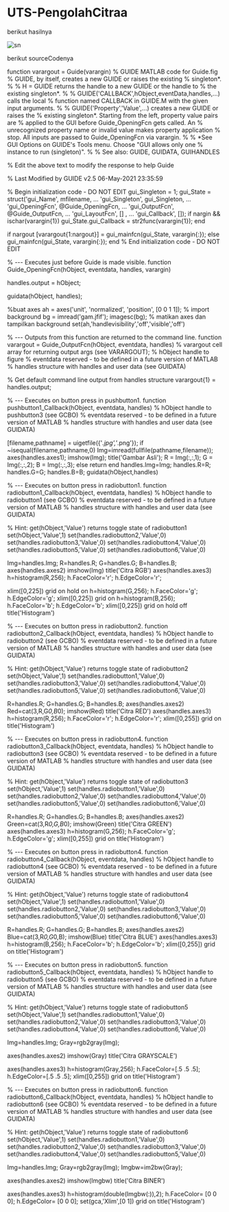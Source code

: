 # UTS-PengolahCitraa

berikut hasilnya

![sn](https://user-images.githubusercontent.com/81818405/117519639-8e45e080-afce-11eb-8813-22e7baca821d.PNG)

berikut sourceCodenya

function varargout = Guide(varargin)
% GUIDE MATLAB code for Guide.fig
%      GUIDE, by itself, creates a new GUIDE or raises the existing
%      singleton*.
%
%      H = GUIDE returns the handle to a new GUIDE or the handle to
%      the existing singleton*.
%
%      GUIDE('CALLBACK',hObject,eventData,handles,...) calls the local
%      function named CALLBACK in GUIDE.M with the given input arguments.
%
%      GUIDE('Property','Value',...) creates a new GUIDE or raises the
%      existing singleton*.  Starting from the left, property value pairs are
%      applied to the GUI before Guide_OpeningFcn gets called.  An
%      unrecognized property name or invalid value makes property application
%      stop.  All inputs are passed to Guide_OpeningFcn via varargin.
%
%      *See GUI Options on GUIDE's Tools menu.  Choose "GUI allows only one
%      instance to run (singleton)".
%
% See also: GUIDE, GUIDATA, GUIHANDLES

% Edit the above text to modify the response to help Guide

% Last Modified by GUIDE v2.5 06-May-2021 23:35:59

% Begin initialization code - DO NOT EDIT
gui_Singleton = 1;
gui_State = struct('gui_Name',       mfilename, ...
                   'gui_Singleton',  gui_Singleton, ...
                   'gui_OpeningFcn', @Guide_OpeningFcn, ...
                   'gui_OutputFcn',  @Guide_OutputFcn, ...
                   'gui_LayoutFcn',  [] , ...
                   'gui_Callback',   []);
if nargin && ischar(varargin{1})
    gui_State.gui_Callback = str2func(varargin{1});
end

if nargout
    [varargout{1:nargout}] = gui_mainfcn(gui_State, varargin{:});
else
    gui_mainfcn(gui_State, varargin{:});
end
% End initialization code - DO NOT EDIT


% --- Executes just before Guide is made visible.
function Guide_OpeningFcn(hObject, eventdata, handles, varargin)

handles.output = hObject;

guidata(hObject, handles);

%buat axes
ah = axes('unit', 'normalized', 'position', [0 0 1 1]);
% import background
bg = imread('gam.jfif'); imagesc(bg);
% matikan axes dan tampilkan background
set(ah,'handlevisibility','off','visible','off')

% --- Outputs from this function are returned to the command line.
function varargout = Guide_OutputFcn(hObject, eventdata, handles) 
% varargout  cell array for returning output args (see VARARGOUT);
% hObject    handle to figure
% eventdata  reserved - to be defined in a future version of MATLAB
% handles    structure with handles and user data (see GUIDATA)

% Get default command line output from handles structure
varargout{1} = handles.output;


% --- Executes on button press in pushbutton1.
function pushbutton1_Callback(hObject, eventdata, handles)
% hObject    handle to pushbutton3 (see GCBO)
% eventdata  reserved - to be defined in a future version of MATLAB
% handles    structure with handles and user data (see GUIDATA)

[filename,pathname] = uigetfile({'*.jpg','*.png'});
if ~isequal(filename,pathname,0)
    Img=imread(fullfile(pathname,filename));
    axes(handles.axes1);
    imshow(Img);
    title('Gambar Asli');
    R = Img(:,:,1);
    G = Img(:,:,2);
    B = Img(:,:,3);
else
    return
end
handles.Img=Img;
handles.R=R;
handles.G=G;
handles.B=B;
guidata(hObject,handles)

% --- Executes on button press in radiobutton1.
function radiobutton1_Callback(hObject, eventdata, handles)
% hObject    handle to radiobutton1 (see GCBO)
% eventdata  reserved - to be defined in a future version of MATLAB
% handles    structure with handles and user data (see GUIDATA)

% Hint: get(hObject,'Value') returns toggle state of radiobutton1
set(hObject,'Value',1)
set(handles.radiobutton2,'Value',0)
set(handles.radiobutton3,'Value',0)
set(handles.radiobutton4,'Value',0)
set(handles.radiobutton5,'Value',0)
set(handles.radiobutton6,'Value',0)

Img=handles.Img;
R=handles.R;
G=handles.G;
B=handles.B;
axes(handles.axes2)
imshow(Img)
title('Citra RGB')
axes(handles.axes3)
h=histogram(R,256);
h.FaceColor='r';
h.EdgeColor='r';

xlim([0,225])
grid on
hold on
h=histogram(G,256);
h.FaceColor='g';
h.EdgeColor='g';
xlim([0,225])
grid on
h=histogram(B,256);
h.FaceColor='b';
h.EdgeColor='b';
xlim([0,225])
grid on
hold off
title('Histogram')

% --- Executes on button press in radiobutton2.
function radiobutton2_Callback(hObject, eventdata, handles)
% hObject    handle to radiobutton2 (see GCBO)
% eventdata  reserved - to be defined in a future version of MATLAB
% handles    structure with handles and user data (see GUIDATA)

% Hint: get(hObject,'Value') returns toggle state of radiobutton2
set(hObject,'Value',1)
set(handles.radiobutton1,'Value',0)
set(handles.radiobutton3,'Value',0)
set(handles.radiobutton4,'Value',0)
set(handles.radiobutton5,'Value',0)
set(handles.radiobutton6,'Value',0)

R=handles.R;
G=handles.G;
B=handles.B;
axes(handles.axes2)
Red=cat(3,R,G*0,B*0);
imshow(Red)
title('Citra RED')
axes(handles.axes3)
h=histogram(R,256);
h.FaceColor='r';
h.EdgeColor='r';
xlim([0,255])
grid on
title('Histogram')

% --- Executes on button press in radiobutton4.
function radiobutton3_Callback(hObject, eventdata, handles)
% hObject    handle to radiobutton3 (see GCBO)
% eventdata  reserved - to be defined in a future version of MATLAB
% handles    structure with handles and user data (see GUIDATA)

% Hint: get(hObject,'Value') returns toggle state of radiobutton3
set(hObject,'Value',1)
set(handles.radiobutton1,'Value',0)
set(handles.radiobutton2,'Value',0)
set(handles.radiobutton4,'Value',0)
set(handles.radiobutton5,'Value',0)
set(handles.radiobutton6,'Value',0)

R=handles.R;
G=handles.G;
B=handles.B;
axes(handles.axes2)
Green=cat(3,R*0,G,B*0);
imshow(Green)
title('Citra GREEN')
axes(handles.axes3)
h=histogram(G,256);
h.FaceColor='g';
h.EdgeColor='g';
xlim([0,255])
grid on
title('Histogram')

% --- Executes on button press in radiobutton4.
function radiobutton4_Callback(hObject, eventdata, handles)
% hObject    handle to radiobutton4 (see GCBO)
% eventdata  reserved - to be defined in a future version of MATLAB
% handles    structure with handles and user data (see GUIDATA)

% Hint: get(hObject,'Value') returns toggle state of radiobutton4
set(hObject,'Value',1)
set(handles.radiobutton1,'Value',0)
set(handles.radiobutton2,'Value',0)
set(handles.radiobutton3,'Value',0)
set(handles.radiobutton5,'Value',0)
set(handles.radiobutton6,'Value',0)

R=handles.R;
G=handles.G;
B=handles.B;
axes(handles.axes2)
Blue=cat(3,R*0,G*0,B);
imshow(Blue)
title('Citra BLUE')
axes(handles.axes3)
h=histogram(B,256);
h.FaceColor='b';
h.EdgeColor='b';
xlim([0,255])
grid on
title('Histogram')

% --- Executes on button press in radiobutton5.
function radiobutton5_Callback(hObject, eventdata, handles)
% hObject    handle to radiobutton5 (see GCBO)
% eventdata  reserved - to be defined in a future version of MATLAB
% handles    structure with handles and user data (see GUIDATA)

% Hint: get(hObject,'Value') returns toggle state of radiobutton5
set(hObject,'Value',1)
set(handles.radiobutton1,'Value',0)
set(handles.radiobutton2,'Value',0)
set(handles.radiobutton3,'Value',0)
set(handles.radiobutton4,'Value',0)
set(handles.radiobutton6,'Value',0)

Img=handles.Img;
Gray=rgb2gray(Img);

axes(handles.axes2)
imshow(Gray)
title('Citra GRAYSCALE')

axes(handles.axes3)
h=histogram(Gray,256);
h.FaceColor=[.5 .5 .5];
h.EdgeColor=[.5 .5 .5];
xlim([0,255])
grid on
title('Histogram')


% --- Executes on button press in radiobutton6.
function radiobutton6_Callback(hObject, eventdata, handles)
% hObject    handle to radiobutton6 (see GCBO)
% eventdata  reserved - to be defined in a future version of MATLAB
% handles    structure with handles and user data (see GUIDATA)

% Hint: get(hObject,'Value') returns toggle state of radiobutton6
set(hObject,'Value',1)
set(handles.radiobutton1,'Value',0)
set(handles.radiobutton2,'Value',0)
set(handles.radiobutton3,'Value',0)
set(handles.radiobutton4,'Value',0)
set(handles.radiobutton5,'Value',0)

Img=handles.Img;
Gray=rgb2gray(Img);
Imgbw=im2bw(Gray);

axes(handles.axes2)
imshow(Imgbw)
title('Citra BINER')

axes(handles.axes3)
h=histogram(double(Imgbw(:)),2);
h.FaceColor= [0 0 0];
h.EdgeColor= [0 0 0];
set(gca,'Xlim',[0 1])
grid on
title('Histogram')
